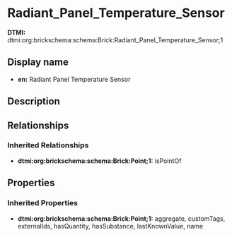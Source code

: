 # Radiant_Panel_Temperature_Sensor
**DTMI:** dtmi:org:brickschema:schema:Brick:Radiant_Panel_Temperature_Sensor;1
## Display name
- **en:** Radiant Panel Temperature Sensor
## Description
## Relationships
### Inherited Relationships
* **dtmi:org:brickschema:schema:Brick:Point;1:** isPointOf
## Properties
### Inherited Properties
* **dtmi:org:brickschema:schema:Brick:Point;1:** aggregate, customTags, externalIds, hasQuantity, hasSubstance, lastKnownValue, name
